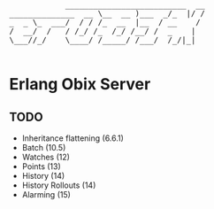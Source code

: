 <pre>
            __________________________  __
______________  __ \__  __ )___  _/_  |/ /
_  _ \_  ___/  / / /_  __  |__  / __    / 
/  __/  /   / /_/ /_  /_/ /__/ /  _    |  
\___//_/    \____/ /_____/ /___/  /_/|_|  
                                          
</pre>

Erlang Obix Server
==================


TODO
----

- Inheritance flattening (6.6.1)
- Batch (10.5)
- Watches (12)
- Points (13)
- History (14)
- History Rollouts (14)
- Alarming (15)

